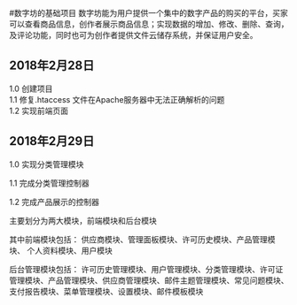 #数字坊的基础项目
数字坊能为用户提供一个集中的数字产品的购买的平台，买家可以查看商品信息，创作者展示商品信息；实现数据的增加、修改、删除、查询，及评论功能，同时也可为创作者提供文件云储存系统，并保证用户安全。

## 2018年2月28日
1.0 创建项目  
1.1 修复.htaccess 文件在Apache服务器中无法正确解析的问题  
1.2 实现前端页面
## 2018年2月29日
1.0 实现分类管理模块

1.1 完成分类管理控制器

1.2 完成产品展示的控制器



主要划分为两大模块，前端模块和后台模块

其中前端模块包括：
供应商模块、管理面板模块、许可历史模块、产品管理模块、 个人资料模块、用户模块

后台管理模块包括：
许可历史管理模块、用户管理模块、分类管理模块、许可证管理模块、产品管理模块、供应商管理模块、邮件主题管理模块、常见问题模块、支付报告模块、菜单管理模块、设置模块、邮件模板模块


